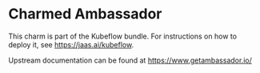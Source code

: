 Charmed Ambassador
==================

This charm is part of the Kubeflow bundle. For instructions on how to deploy it,
see https://jaas.ai/kubeflow.

Upstream documentation can be found at https://www.getambassador.io/
